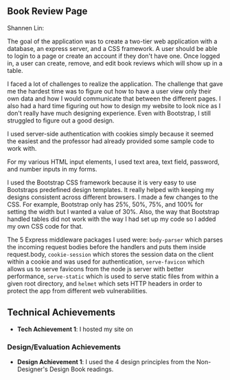 
## Book Review Page

Shannen Lin: 

The goal of the application was to create a two-tier web application with a database, an express server, and a CSS framework. A user should be able to login to a page or create an account if they don't have one. Once logged in, a user can create, remove, and edit book reviews which will show up in a table.

I faced a lot of challenges to realize the application. The challenge that gave me the hardest time was to figure out how to have a user view only their own data and how I would communicate that between the different pages. I also had a hard time figuring out how to design my website to look nice as I don't really have much designing experience. Even with Bootstrap, I still struggled to figure out a good design.

I used server-side authentication with cookies simply because it seemed the easiest and the professor had already provided some sample code to work with.

For my various HTML input elements, I used text area, text field, password, and number inputs in my forms.

I used the Bootstrap CSS framework because it is very easy to use Bootstraps predefined design templates. It really helped with keeping my designs consistent across different browsers. I made a few changes to the CSS. For example, Bootstrap only has 25%, 50%, 75%, and 100% for setting the width but I wanted a value of 30%. Also, the way that Bootstrap handled tables did not work with the way I had set up my code so I added my own CSS code for that.

The 5 Express middleware packages I used were: `body-parser` which parses the incoming request bodies before the handlers and puts them inside request.body, `cookie-session` which stores the session data on the client within a cookie and was used for authentication, `serve-favicon` which allows us to serve favicons from the node js server with better performance, `serve-static` which is used to serve static files from within a given root directory, and `helmet` which sets HTTP headers in order to protect the app from different web vulnerabilities.

## Technical Achievements
- **Tech Achievement 1**: I hosted my site on

### Design/Evaluation Achievements
- **Design Achievement 1**: I used the 4 design principles from the Non-Designer's Design Book readings.
